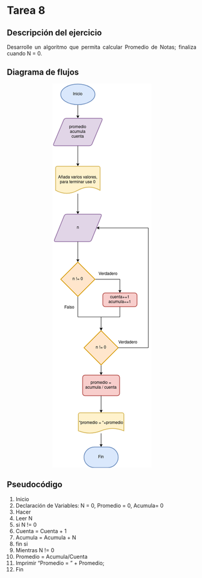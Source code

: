 <div align="justify">


# Tarea 8 <a name="tarea8"></a>

## Descripción del ejercicio

Desarrolle un algoritmo que permita calcular Promedio de Notas; finaliza cuando N = 0.

## Diagrama de flujos

<div align="center">
    <img src="images/diagrama-flujo8.png"/> 
</div>

## Pseudocódigo

1. Inicio
2. Declaración de Variables:
N = 0, Promedio = 0, Acumula= 0
3. Hacer
4. Leer N
5. si N != 0
6. Cuenta = Cuenta + 1
7. Acumula = Acumula + N
8. fin si
9. Mientras N != 0
10. Promedio = Acumula/Cuenta
11. Imprimir “Promedio = ” + Promedio;
12. Fin


</div>
